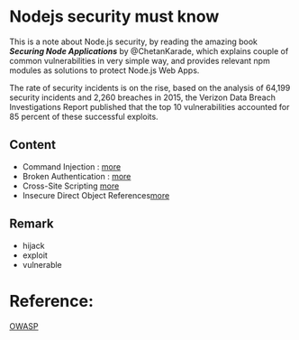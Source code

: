 # Nodejs security must know
This is a note about Node.js security, by reading the amazing book __*Securing Node Applications*__ by @ChetanKarade, which explains couple of common vulnerabilities in very simple way, and provides relevant npm modules as solutions to protect Node.js Web Apps.

The rate of security incidents is on the rise, based on the analysis of 64,199 security incidents and 2,260 breaches in 2015, the Verizon Data Breach Investigations Report published that the top 10 vulnerabilities accounted for 85 percent of these successful exploits. 

## Content
 - Command Injection : [more](https://github.com/wahengchang/nodejs-security-must-know/tree/master/command_injection)
 - Broken Authentication : [more](https://github.com/wahengchang/nodejs-security-must-know/tree/master/broken_authentication)
 - Cross-Site Scripting [more](https://github.com/wahengchang/nodejs-security-must-know/tree/master/cross_site_scriptingg)
 - Insecure Direct Object References[more](https://github.com/wahengchang/nodejs-security-must-know/tree/master/direct_object_reference)

## Remark
 - hijack
 - exploit
 - vulnerable

# Reference:
[OWASP](https://www.owasp.org/index.php/Main_Page)
